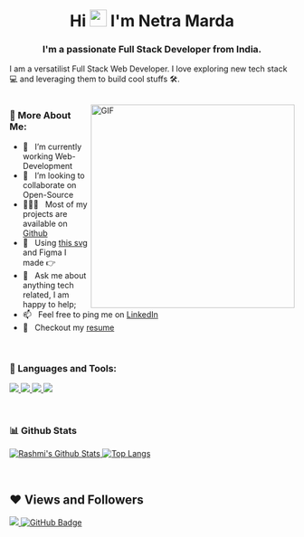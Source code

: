 


<h1 align="center">Hi <img src="https://raw.githubusercontent.com/MartinHeinz/MartinHeinz/master/wave.gif" width="30px"> I'm Netra Marda</h1>
<h3 align="center">I'm a passionate Full Stack Developer from India.</h3>


I am a versatilist Full Stack Web Developer. I love exploring new tech stack 💻 and leveraging them to build cool stuffs 🛠️. 
<br/>
<br/>

<img align="right" alt="GIF" src="https://raw.githubusercontent.com/rahul-jha98/rahul-jha98/main/techstack.gif" width="360px"/>
  
### 🧐 More About Me:

- 🔭 &nbsp; I’m currently working Web-Development
- 🤝 &nbsp; I’m looking to collaborate on Open-Source
- 👨🏻‍💻 &nbsp; Most of my projects are available on [Github](#)
- 🎨 &nbsp; Using [this svg](https://storyset.com/illustration/javascript-frameworks/amico) and Figma I made 👉
- 💬 &nbsp; Ask me about anything tech related, I am happy to help;
- 📫 &nbsp; Feel free to ping me on [LinkedIn](#)
- 📝 &nbsp; Checkout my [resume](#)

<br>

### 🔨 Languages and Tools:
  <p align="left">

   <a href="https://developer.mozilla.org/en-US/docs/Web/JavaScript" target="_blank"> <img src="https://img.icons8.com/color/48/000000/javascript.png" /> </a>
   <a href="https://www.w3.org/html/" target="_blank"> <img src="https://img.icons8.com/color/48/000000/html-5.png" /> </a>
   <a href="https://www.w3schools.com/css/" target="_blank"> <img src="https://img.icons8.com/color/48/000000/css3.png" /> </a>
    <a href="https://getbootstrap.com" target="_blank"> <img src="https://img.icons8.com/color/48/000000/bootstrap.png" /> </a>
        </p>

<br>


### 📊 Github Stats
<a href='https://github.com/rahul-jha98/github-stats-transparent'>
  
![Rashmi's Github Stats](https://github-readme-stats.vercel.app/api?username=Ayan-Clawset&count_private=true&show_icons=true&include_all_commits=true)
![Top Langs](https://github-readme-stats.vercel.app/api/top-langs/?username=Ayan-Clawset&hide=TeX&layout=compact)


</a>

<br>

 ## ❤ Views and Followers
 <a href="https://github.com/Meghna-DAS/github-profile-views-counter">
                <img src="https://komarev.com/ghpvc/?username=Ayan-Clawset">
        </a>
        <a href="https://github.com/Ayan-Clawset?tab=followers"><img
                        src="https://img.shields.io/github/followers/Ayan-Clawset?label=Followers&style=social"
                        alt="GitHub Badge"></a>
